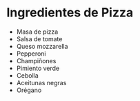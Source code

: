 

<h1>Ingredientes de Pizza</h1>
<ul>
    <li>Masa de pizza</li>
    <li>Salsa de tomate</li>
    <li>Queso mozzarella</li>
    <li>Pepperoni</li>
    <li>Champiñones</li>
    <li>Pimiento verde</li>
    <li>Cebolla</li>
    <li>Aceitunas negras</li>
    <li>Orégano</li>
</ul>

